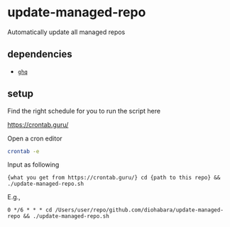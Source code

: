 # update-managed-repo

Automatically update all managed repos

## dependencies

- [`ghq`](https://github.com/x-motemen/ghq)

## setup

Find the right schedule for you to run the script here

<https://crontab.guru/>

Open a cron editor

```bash
crontab -e
```

Input as following

```
{what you get from https://crontab.guru/} cd {path to this repo} && ./update-managed-repo.sh
```

E.g.,

```
0 */6 * * * cd /Users/user/repo/github.com/diohabara/update-managed-repo && ./update-managed-repo.sh
```
